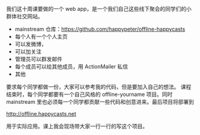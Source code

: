 
我们这十周课要做的一个 web app，是一个我们自己这些线下聚会的同学们的小群体社交网站。

- mainstream 仓库：https://github.com/happypeter/offline-happycasts
- 每个人有一个个人主页
- 可以发微博，
- 可以加关注
- 管理员可以群发邮件
- 每个成员可以给其他成员，用 ActionMailer 私信
- 其他

要求每个同学都做一份，大家可以参考我的代码，但是要加入自己的想法。
课程结束时，每个同学都要有一个自己风格的 offline-yourname 项目。同时 mainstream 里也必须每一个同学都贡献一些代码和创意进来。最后项目将部署到

http://offline.happycasts.net

用于实际应用。课上我会现场带大家一行一行的写这个项目。
